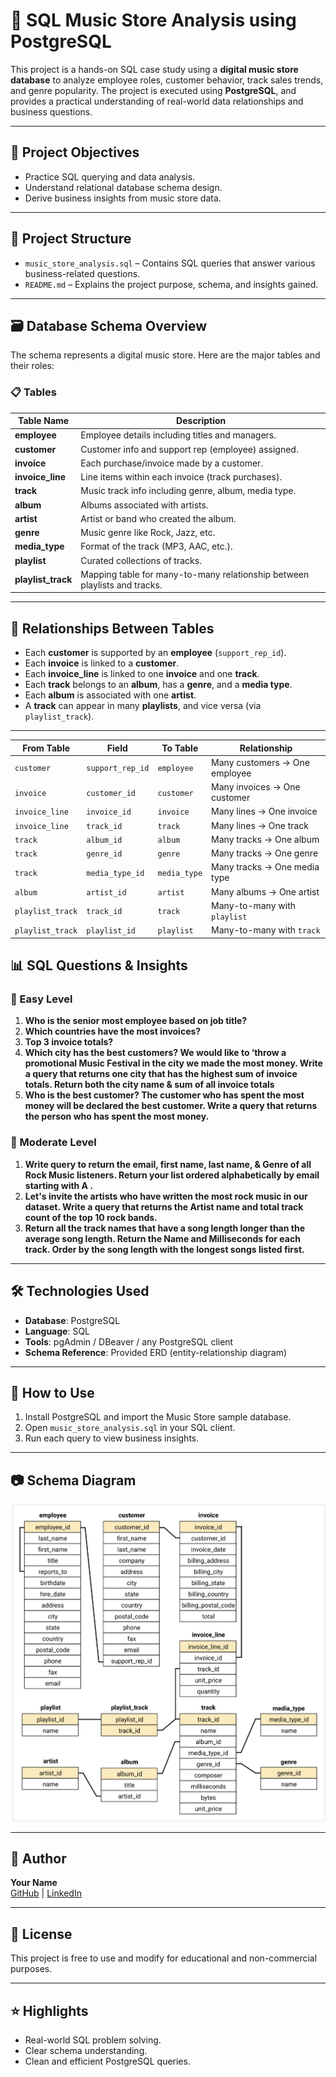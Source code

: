 # 🎵 SQL Music Store Analysis using PostgreSQL

This project is a hands-on SQL case study using a **digital music store database** to analyze employee roles, customer behavior, track sales trends, and genre popularity. The project is executed using **PostgreSQL**, and provides a practical understanding of real-world data relationships and business questions.

---

## 🧠 Project Objectives

- Practice SQL querying and data analysis.
- Understand relational database schema design.
- Derive business insights from music store data.

---

## 📁 Project Structure

- `music_store_analysis.sql` – Contains SQL queries that answer various business-related questions.
- `README.md` – Explains the project purpose, schema, and insights gained.

---

## 🗃️ Database Schema Overview

The schema represents a digital music store. Here are the major tables and their roles:

### 📋 Tables

| Table Name      | Description |
|-----------------|-------------|
| **employee**    | Employee details including titles and managers. |
| **customer**    | Customer info and support rep (employee) assigned. |
| **invoice**     | Each purchase/invoice made by a customer. |
| **invoice_line**| Line items within each invoice (track purchases). |
| **track**       | Music track info including genre, album, media type. |
| **album**       | Albums associated with artists. |
| **artist**      | Artist or band who created the album. |
| **genre**       | Music genre like Rock, Jazz, etc. |
| **media_type**  | Format of the track (MP3, AAC, etc.). |
| **playlist**    | Curated collections of tracks. |
| **playlist_track** | Mapping table for many-to-many relationship between playlists and tracks. |

---

## 🔗 Relationships Between Tables

- Each **customer** is supported by an **employee** (`support_rep_id`).
- Each **invoice** is linked to a **customer**.
- Each **invoice_line** is linked to one **invoice** and one **track**.
- Each **track** belongs to an **album**, has a **genre**, and a **media type**.
- Each **album** is associated with one **artist**.
- A **track** can appear in many **playlists**, and vice versa (via `playlist_track`).

---

| From Table       | Field            | To Table     | Relationship                  |
| ---------------- | ---------------- | ------------ | ----------------------------- |
| `customer`       | `support_rep_id` | `employee`   | Many customers → One employee |
| `invoice`        | `customer_id`    | `customer`   | Many invoices → One customer  |
| `invoice_line`   | `invoice_id`     | `invoice`    | Many lines → One invoice      |
| `invoice_line`   | `track_id`       | `track`      | Many lines → One track        |
| `track`          | `album_id`       | `album`      | Many tracks → One album       |
| `track`          | `genre_id`       | `genre`      | Many tracks → One genre       |
| `track`          | `media_type_id`  | `media_type` | Many tracks → One media type  |
| `album`          | `artist_id`      | `artist`     | Many albums → One artist      |
| `playlist_track` | `track_id`       | `track`      | Many-to-many with `playlist`  |
| `playlist_track` | `playlist_id`    | `playlist`   | Many-to-many with `track`     |


## 📊 SQL Questions & Insights

### 📗 Easy Level

1. **Who is the senior most employee based on job title?**
2. **Which countries have the most invoices?**
3. **Top 3 invoice totals?**
4. **Which city has the best customers? We would like to ‘throw a
promotional Music Festival in the city we made the most money. Write a
query that returns one city that has the highest sum of invoice totals.
Return both the city name & sum of all invoice totals**
5. **Who is the best customer? The customer who has spent the most
money will be declared the best customer. Write a query that returns
the person who has spent the most money.**

### 📘 Moderate Level

1. **Write query to return the email, first name, last name, & Genre
of all Rock Music listeners. Return your list ordered alphabetically
by email starting with A
.**
2. **Let's invite the artists who have written the most rock music in
our dataset. Write a query that returns the Artist name and total
track count of the top 10 rock bands.**
3. **Return all the track names that have a song length longer than
the average song length. Return the Name and Milliseconds for
each track. Order by the song length with the longest songs listed
first.**

---

## 🛠️ Technologies Used

- **Database**: PostgreSQL
- **Language**: SQL
- **Tools**: pgAdmin / DBeaver / any PostgreSQL client
- **Schema Reference**: Provided ERD (entity-relationship diagram)

---

## 🚀 How to Use

1. Install PostgreSQL and import the Music Store sample database.
2. Open `music_store_analysis.sql` in your SQL client.
3. Run each query to view business insights.

---

## 📷 Schema Diagram

![Database Schema](schema_diagram.png)

---

## 👤 Author

**Your Name**  
[GitHub](https://github.com/Rohitkamble6458) | [LinkedIn](https://www.linkedin.com/in/rohitkamble6458/)

---

## 📄 License

This project is free to use and modify for educational and non-commercial purposes.

---

## ⭐ Highlights

- Real-world SQL problem solving.
- Clear schema understanding.
- Clean and efficient PostgreSQL queries.
